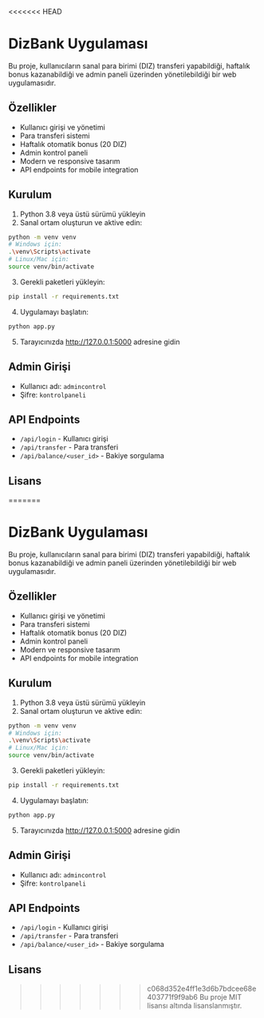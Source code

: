 <<<<<<< HEAD
# DizBank Uygulaması

Bu proje, kullanıcıların sanal para birimi (DIZ) transferi yapabildiği, haftalık bonus kazanabildiği ve admin paneli üzerinden yönetilebildiği bir web uygulamasıdır.

## Özellikler

- Kullanıcı girişi ve yönetimi
- Para transferi sistemi
- Haftalık otomatik bonus (20 DIZ)
- Admin kontrol paneli
- Modern ve responsive tasarım
- API endpoints for mobile integration

## Kurulum

1. Python 3.8 veya üstü sürümü yükleyin
2. Sanal ortam oluşturun ve aktive edin:
```bash
python -m venv venv
# Windows için:
.\venv\Scripts\activate
# Linux/Mac için:
source venv/bin/activate
```

3. Gerekli paketleri yükleyin:
```bash
pip install -r requirements.txt
```

4. Uygulamayı başlatın:
```bash
python app.py
```

5. Tarayıcınızda http://127.0.0.1:5000 adresine gidin

## Admin Girişi

- Kullanıcı adı: `admincontrol`
- Şifre: `kontrolpaneli`

## API Endpoints

- `/api/login` - Kullanıcı girişi
- `/api/transfer` - Para transferi
- `/api/balance/<user_id>` - Bakiye sorgulama

## Lisans

=======
# DizBank Uygulaması

Bu proje, kullanıcıların sanal para birimi (DIZ) transferi yapabildiği, haftalık bonus kazanabildiği ve admin paneli üzerinden yönetilebildiği bir web uygulamasıdır.

## Özellikler

- Kullanıcı girişi ve yönetimi
- Para transferi sistemi
- Haftalık otomatik bonus (20 DIZ)
- Admin kontrol paneli
- Modern ve responsive tasarım
- API endpoints for mobile integration

## Kurulum

1. Python 3.8 veya üstü sürümü yükleyin
2. Sanal ortam oluşturun ve aktive edin:
```bash
python -m venv venv
# Windows için:
.\venv\Scripts\activate
# Linux/Mac için:
source venv/bin/activate
```

3. Gerekli paketleri yükleyin:
```bash
pip install -r requirements.txt
```

4. Uygulamayı başlatın:
```bash
python app.py
```

5. Tarayıcınızda http://127.0.0.1:5000 adresine gidin

## Admin Girişi

- Kullanıcı adı: `admincontrol`
- Şifre: `kontrolpaneli`

## API Endpoints

- `/api/login` - Kullanıcı girişi
- `/api/transfer` - Para transferi
- `/api/balance/<user_id>` - Bakiye sorgulama

## Lisans

>>>>>>> c068d352e4ff1e3d6b7bdcee68e403771f9f9ab6
Bu proje MIT lisansı altında lisanslanmıştır. 
